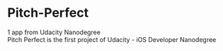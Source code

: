 # Pitch-Perfect
1 app from Udacity Nanodegree <br/>
Pitch Perfect is the first project of Udacity - iOS Developer Nanodegree
